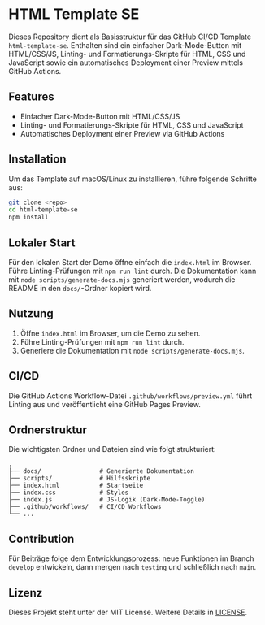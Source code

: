 # HTML Template SE

Dieses Repository dient als Basisstruktur für das GitHub CI/CD Template `html-template-se`. Enthalten sind ein einfacher Dark-Mode-Button mit HTML/CSS/JS, Linting- und Formatierungs-Skripte für HTML, CSS und JavaScript sowie ein automatisches Deployment einer Preview mittels GitHub Actions.

## Features

- Einfacher Dark-Mode-Button mit HTML/CSS/JS
- Linting- und Formatierungs-Skripte für HTML, CSS und JavaScript
- Automatisches Deployment einer Preview via GitHub Actions

## Installation

Um das Template auf macOS/Linux zu installieren, führe folgende Schritte aus:

```bash
git clone <repo>
cd html-template-se
npm install
```

## Lokaler Start

Für den lokalen Start der Demo öffne einfach die `index.html` im Browser. Führe Linting-Prüfungen mit `npm run lint` durch. Die Dokumentation kann mit `node scripts/generate-docs.mjs` generiert werden, wodurch die README in den `docs/`-Ordner kopiert wird.

## Nutzung

1. Öffne `index.html` im Browser, um die Demo zu sehen.
2. Führe Linting-Prüfungen mit `npm run lint` durch.
3. Generiere die Dokumentation mit `node scripts/generate-docs.mjs`.

## CI/CD

Die GitHub Actions Workflow-Datei `.github/workflows/preview.yml` führt Linting aus und veröffentlicht eine GitHub Pages Preview.

## Ordnerstruktur

Die wichtigsten Ordner und Dateien sind wie folgt strukturiert:

```
.
├── docs/                # Generierte Dokumentation
├── scripts/             # Hilfsskripte
├── index.html           # Startseite
├── index.css            # Styles
├── index.js             # JS-Logik (Dark-Mode-Toggle)
├── .github/workflows/   # CI/CD Workflows
└── ...
```

## Contribution

Für Beiträge folge dem Entwicklungsprozess: neue Funktionen im Branch `develop` entwickeln, dann mergen nach `testing` und schließlich nach `main`.

## Lizenz

Dieses Projekt steht unter der MIT License. Weitere Details in [LICENSE](LICENSE).
